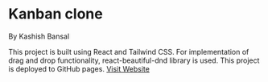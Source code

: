 # Kanban clone
By Kashish Bansal

This project is built using React and Tailwind CSS. For implementation of drag and drop functionality, react-beautiful-dnd library is used. This project is deployed to GitHub pages. [Visit Website]()


